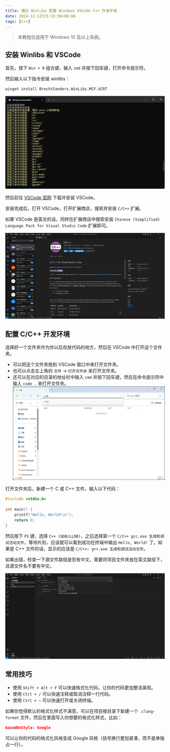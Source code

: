 ```yaml
---
title: 通过 Winlibs 配置 Windows VSCode C++ 开发环境
date: 2024-12-12T23:33:56+08:00
tags: [C++]
---
```


> 本教程仅适用于 Windows 10 及以上系统。

## 安装 Winlibs 和 VSCode

首先，按下 `Win + R` 组合键，输入 `cmd` 并按下回车键，打开命令提示符。

然后输入以下指令安装 winlibs：

```bash
winget install BrechtSanders.WinLibs.MCF.UCRT
```

![](./images/image-20.jpg)

然后前往 [VSCode 官网](https://code.visualstudio.com/) 下载并安装 VSCode。

安装完成后，打开 VSCode，打开扩展商店，搜索并安装 `C/C++` 扩展。

如果 VSCode 是英文的话，同样在扩展商店中搜索安装 `Chinese (Simplified) Language Pack for Visual Studio Code` 扩展即可。

![](./images/image-21.jpg)

## 配置 C/C++ 开发环境

选择好一个文件夹作为你以后存放代码的地方，然后在 VSCode 中打开这个文件夹。

- 可以把这个文件夹拖到 VSCode 窗口中来打开文件夹。
- 也可以点击左上角的 `文件` -> `打开文件夹` 来打开文件夹。
- 还可以在对应的目录的地址栏中输入 `cmd` 并按下回车键，然后在命令提示符中输入 `code .` 来打开文件夹。
  ![](./images/image-22.jpg)

打开文件夹后，新建一个 C 或 C++ 文件，输入以下代码：

```c
#include <stdio.h>

int main() {
    printf("Hello, World!\n");
    return 0;
}
```

然后按下 `F5` 键，选择 `C++ (GDB/LLDB)`，之后选择第一个 `C/C++ gcc.exe 生成和调试活动文件`，等待片刻，应该就可以看到成功在终端中输出 `Hello, World!` 了。如果是 C++ 文件的话，显示的应该是 `C/C++: g++.exe 生成和调试活动文件`。

如果出错，检查一下源文件路径是否有中文，需要将项目文件夹放在英文路径下，且源文件名不要有中文。

![](./images/image-23.jpg)

## 常用技巧

- 使用 `Shift + Alt + F` 可以快速格式化代码，让你的代码更加整洁美观。
- 使用 `Ctrl + /` 可以快速注释或取消注释一行代码。
- 使用 `Ctrl + ~` 可以快速打开或关闭终端。

如果你觉得默认的格式化样式不满意，可以在项目根目录下新建一个 `.clang-format` 文件，然后在里面写入你想要的格式化样式，比如：

```json
basedOnStyle: Google
```

可以让你的代码的格式化风格变成 Google 风格（括号换行更加紧凑，而不是单独占一行）。
